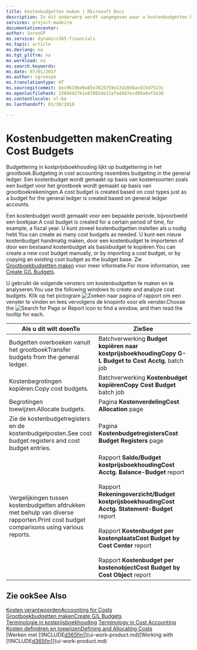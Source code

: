 ```yaml
---
title: Kostenbudgetten maken | Microsoft Docs
description: In dit onderwerp wordt aangegeven waar u kostenbudgetten kunt maken en analyseren.
services: project-madeira
documentationcenter: 
author: SorenGP
ms.service: dynamics365-financials
ms.topic: article
ms.devlang: na
ms.tgt_pltfrm: na
ms.workload: na
ms.search.keywords: 
ms.date: 07/01/2017
ms.author: sgroespe
ms.translationtype: HT
ms.sourcegitcommit: bec0619be0a65e3625759e13d2866ac615d7513c
ms.openlocfilehash: 25094427b1e87002de11afad487ecd09a8af2e30
ms.contentlocale: nl-be
ms.lasthandoff: 01/30/2018

---
```

# <a name="creating-cost-budgets"></a><span data-ttu-id="62e04-103">Kostenbudgetten maken</span><span class="sxs-lookup"><span data-stu-id="62e04-103">Creating Cost Budgets</span></span>
<span data-ttu-id="62e04-104">Budgettering in kostprijsboekhouding lijkt op budgettering in het grootboek.</span><span class="sxs-lookup"><span data-stu-id="62e04-104">Budgeting in cost accounting resembles budgeting in the general ledger.</span></span> <span data-ttu-id="62e04-105">Een kostenbudget wordt gemaakt op basis van kostensoorten zoals een budget voor het grootboek wordt gemaakt op basis van grootboekrekeningen.</span><span class="sxs-lookup"><span data-stu-id="62e04-105">A cost budget is created based on cost types just as a budget for the general ledger is created based on general ledger accounts.</span></span>  

<span data-ttu-id="62e04-106">Een kostenbudget wordt gemaakt voor een bepaalde periode, bijvoorbeeld een boekjaar.</span><span class="sxs-lookup"><span data-stu-id="62e04-106">A cost budget is created for a certain period of time, for example, a fiscal year.</span></span> <span data-ttu-id="62e04-107">U kunt zoveel kostenbudgetten instellen als u nodig hebt.</span><span class="sxs-lookup"><span data-stu-id="62e04-107">You can create as many cost budgets as needed.</span></span> <span data-ttu-id="62e04-108">U kunt een nieuw kostenbudget handmatig maken, door een kostenbudget te importeren of door een bestaand kostenbudget als basisbudget te kopiëren.</span><span class="sxs-lookup"><span data-stu-id="62e04-108">You can create a new cost budget manually, or by importing a cost budget, or by copying an existing cost budget as the budget base.</span></span> <span data-ttu-id="62e04-109">Zie [Grootboekbudgetten maken](finance-how-create-budgets.md) voor meer informatie.</span><span class="sxs-lookup"><span data-stu-id="62e04-109">For more information, see [Create G/L Budgets](finance-how-create-budgets.md).</span></span>

<span data-ttu-id="62e04-110">U gebruikt de volgende vensters om kostenbudgetten te maken en te analyseren.</span><span class="sxs-lookup"><span data-stu-id="62e04-110">You use the following windows to create and analyze cost budgets.</span></span> <span data-ttu-id="62e04-111">Klik op het pictogram ![Zoeken naar pagina of rapport](media/ui-search/search_small.png "pictogram Zoeken naar pagina of rapport") om een venster te vinden en lees vervolgens de knopinfo voor elk venster.</span><span class="sxs-lookup"><span data-stu-id="62e04-111">Choose the ![Search for Page or Report](media/ui-search/search_small.png "Search for Page or Report icon") icon to find a window, and then read the tooltip for each.</span></span>

|<span data-ttu-id="62e04-112">Als u dit wilt doen</span><span class="sxs-lookup"><span data-stu-id="62e04-112">To</span></span>|<span data-ttu-id="62e04-113">Zie</span><span class="sxs-lookup"><span data-stu-id="62e04-113">See</span></span>|  
|--------|---------|  
|<span data-ttu-id="62e04-114">Budgetten overboeken vanuit het grootboek</span><span class="sxs-lookup"><span data-stu-id="62e04-114">Transfer budgets from the general ledger.</span></span>|<span data-ttu-id="62e04-115">Batchverwerking **Budget kopiëren naar kostprijsboekhouding**</span><span class="sxs-lookup"><span data-stu-id="62e04-115">**Copy G-L Budget to Cost Acctg.** batch job</span></span>|  
|<span data-ttu-id="62e04-116">Kostenbegrotingen kopiëren.</span><span class="sxs-lookup"><span data-stu-id="62e04-116">Copy cost budgets.</span></span>|<span data-ttu-id="62e04-117">Batchverwerking **Kostenbudget kopiëren**</span><span class="sxs-lookup"><span data-stu-id="62e04-117">**Copy Cost Budget** batch job</span></span>|  
|<span data-ttu-id="62e04-118">Begrotingen toewijzen.</span><span class="sxs-lookup"><span data-stu-id="62e04-118">Allocate budgets.</span></span>|<span data-ttu-id="62e04-119">Pagina **Kostenverdeling**</span><span class="sxs-lookup"><span data-stu-id="62e04-119">**Cost Allocation** page</span></span>|  
|<span data-ttu-id="62e04-120">Zie de kostenbudgetregisters en de kostenbudgetposten.</span><span class="sxs-lookup"><span data-stu-id="62e04-120">See cost budget registers and cost budget entries.</span></span>|<span data-ttu-id="62e04-121">Pagina **Kostenbudgetregisters**</span><span class="sxs-lookup"><span data-stu-id="62e04-121">**Cost Budget Registers** page</span></span>|  
|<span data-ttu-id="62e04-122">Vergelijkingen tussen kostenbudgetten afdrukken met behulp van diverse rapporten.</span><span class="sxs-lookup"><span data-stu-id="62e04-122">Print cost budget comparisons using various reports.</span></span>|<span data-ttu-id="62e04-123">Rapport **Saldo/Budget kostprijsboekhouding**</span><span class="sxs-lookup"><span data-stu-id="62e04-123">**Cost Acctg. Balance-Budget** report</span></span><br /><br /> <span data-ttu-id="62e04-124">Rapport **Rekeningoverzicht/Budget kostprijsboekhouding**</span><span class="sxs-lookup"><span data-stu-id="62e04-124">**Cost Acctg. Statement-Budget** report</span></span><br /><br /> <span data-ttu-id="62e04-125">Rapport **Kostenbudget per kostenplaats**</span><span class="sxs-lookup"><span data-stu-id="62e04-125">**Cost Budget by Cost Center** report</span></span><br /><br /> <span data-ttu-id="62e04-126">Rapport **Kostenbudget per kostenobject**</span><span class="sxs-lookup"><span data-stu-id="62e04-126">**Cost Budget by Cost Object** report</span></span>|  

## <a name="see-also"></a><span data-ttu-id="62e04-127">Zie ook</span><span class="sxs-lookup"><span data-stu-id="62e04-127">See Also</span></span>  
[<span data-ttu-id="62e04-128">Kosten verantwoorden</span><span class="sxs-lookup"><span data-stu-id="62e04-128">Accounting for Costs</span></span>](finance-manage-cost-accounting.md)  
[<span data-ttu-id="62e04-129">Grootboekbudgetten maken</span><span class="sxs-lookup"><span data-stu-id="62e04-129">Create G/L Budgets</span></span>](finance-how-create-budgets.md)  
<span data-ttu-id="62e04-130">[Terminologie in kostprijsboekhouding](finance-terminology-in-cost-accounting.md) </span><span class="sxs-lookup"><span data-stu-id="62e04-130">[Terminology in Cost Accounting](finance-terminology-in-cost-accounting.md) </span></span>  
[<span data-ttu-id="62e04-131">Kosten definiëren en toewijzen</span><span class="sxs-lookup"><span data-stu-id="62e04-131">Defining and Allocating Costs</span></span>](finance-define-and-allocate-costs.md)  
<span data-ttu-id="62e04-132">[Werken met [!INCLUDE[d365fin](includes/d365fin_md.md)]](ui-work-product.md)</span><span class="sxs-lookup"><span data-stu-id="62e04-132">[Working with [!INCLUDE[d365fin](includes/d365fin_md.md)]](ui-work-product.md)</span></span>


